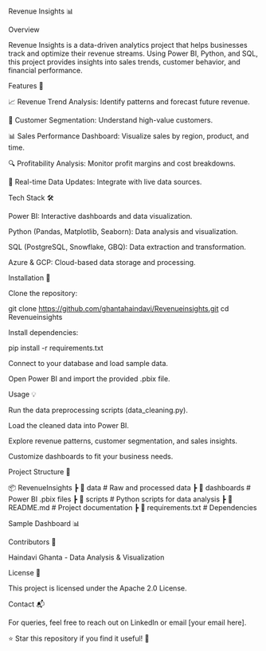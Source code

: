 Revenue Insights 📊

Overview

Revenue Insights is a data-driven analytics project that helps businesses track and optimize their revenue streams. Using Power BI, Python, and SQL, this project provides insights into sales trends, customer behavior, and financial performance.

Features 🚀

📈 Revenue Trend Analysis: Identify patterns and forecast future revenue.

👥 Customer Segmentation: Understand high-value customers.

📊 Sales Performance Dashboard: Visualize sales by region, product, and time.

🔍 Profitability Analysis: Monitor profit margins and cost breakdowns.

📡 Real-time Data Updates: Integrate with live data sources.

Tech Stack 🛠️

Power BI: Interactive dashboards and data visualization.

Python (Pandas, Matplotlib, Seaborn): Data analysis and visualization.

SQL (PostgreSQL, Snowflake, GBQ): Data extraction and transformation.

Azure & GCP: Cloud-based data storage and processing.

Installation 🔧

Clone the repository:

git clone https://github.com/ghantahaindavi/Revenueinsights.git
cd Revenueinsights

Install dependencies:

pip install -r requirements.txt

Connect to your database and load sample data.

Open Power BI and import the provided .pbix file.

Usage 💡

Run the data preprocessing scripts (data_cleaning.py).

Load the cleaned data into Power BI.

Explore revenue patterns, customer segmentation, and sales insights.

Customize dashboards to fit your business needs.

Project Structure 📂

📦 RevenueInsights
 ┣ 📂 data                # Raw and processed data
 ┣ 📂 dashboards          # Power BI .pbix files
 ┣ 📂 scripts             # Python scripts for data analysis
 ┣ 📜 README.md           # Project documentation
 ┣ 📜 requirements.txt    # Dependencies

Sample Dashboard 📊



Contributors 🤝

Haindavi Ghanta - Data Analysis & Visualization

License 📜

This project is licensed under the Apache 2.0 License.

Contact 📬

For queries, feel free to reach out on LinkedIn or email [your email here].

⭐ Star this repository if you find it useful! 🚀

